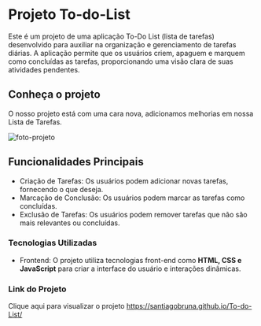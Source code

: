 # Projeto To-do-List
 Este é um projeto de uma aplicação To-Do List (lista de tarefas) desenvolvido para auxiliar na organização e gerenciamento de tarefas diárias. A aplicação permite que os usuários criem, apaguem  e marquem como concluídas as tarefas, proporcionando uma visão clara de suas atividades pendentes.
 ## Conheça o projeto
 O nosso projeto está com uma cara nova, adicionamos melhorias em nossa Lista de Tarefas.  
 
 ![foto-projeto](https://github.com/santiagobruna/To-do-List/assets/99828311/a2500081-4dc9-4e1b-85a0-fb064124e2b1)
 
 ## Funcionalidades Principais
 * Criação de Tarefas: Os usuários podem adicionar novas tarefas, fornecendo o que deseja.
 * Marcação de Conclusão: Os usuários podem marcar as tarefas como concluídas.
 * Exclusão de Tarefas: Os usuários podem remover tarefas que não são mais relevantes ou concluídas.
 ### Tecnologias Utilizadas 

 * Frontend: O projeto utiliza tecnologias front-end como **HTML, CSS e JavaScript** para criar a interface do usuário e interações dinâmicas.
 ### Link do Projeto
  Clique aqui para visualizar o projeto <https://santiagobruna.github.io/To-do-List/>
